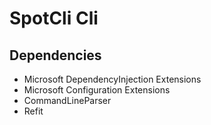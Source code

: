 ﻿# SpotCli Cli

## Dependencies
- Microsoft DependencyInjection Extensions
- Microsoft Configuration Extensions
- CommandLineParser
- Refit
